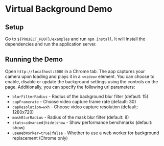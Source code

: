 # Virtual Background Demo

## Setup

Go to `${PROJECT_ROOT}/examples` and run `npm install`. It will install the dependencies and run the application server.

## Running the Demo

Open `http://localhost:3000` in a Chrome tab. The app captures your camera upon loading and plays it in a `<video>` element. You can choose to enable, disable or update the background settings using the controls on the page. Additionally, you can specify the following url parameters:

- `blurFilterRadius` - Radius of the background blur filter (default: 15)
- `capFramerate` - Choose video capture frame rate (default: 30)
- `capResolution=wxh` - Choose video capture resolution (default: 1280x720)
- `maskBlurRadius` - Radius of the mask blur filter (default: 8)
- `stats=advanced|hide|show` - Show performance benchmarks (default: show)
- `useWebWorker=true|false` - Whether to use a web worker for background replacement (Chrome only)
